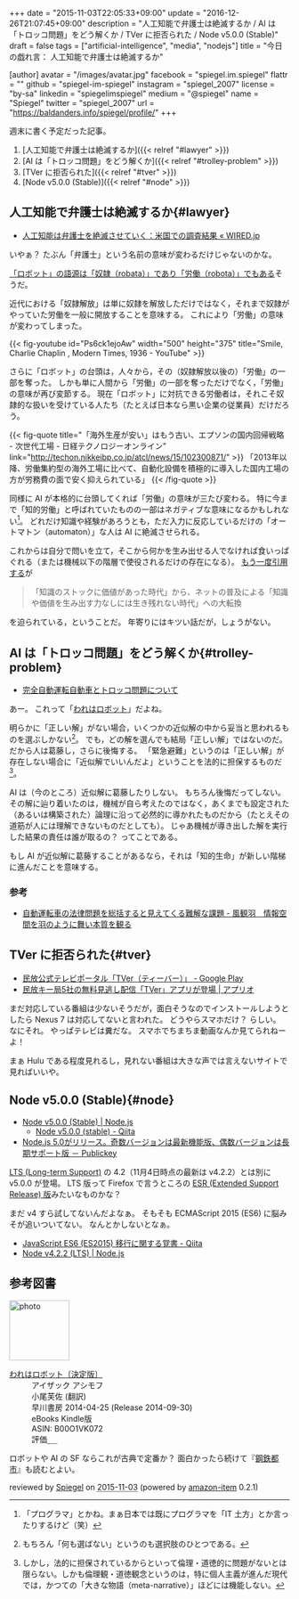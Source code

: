 +++
date = "2015-11-03T22:05:33+09:00"
update = "2016-12-26T21:07:45+09:00"
description = "人工知能で弁護士は絶滅するか / AI は「トロッコ問題」をどう解くか / TVer に拒否られた / Node v5.0.0 (Stable)"
draft = false
tags = ["artificial-intelligence", "media", "nodejs"]
title = "今日の戯れ言： 人工知能で弁護士は絶滅するか"

[author]
  avatar = "/images/avatar.jpg"
  facebook = "spiegel.im.spiegel"
  flattr = ""
  github = "spiegel-im-spiegel"
  instagram = "spiegel_2007"
  license = "by-sa"
  linkedin = "spiegelimspiegel"
  medium = "@spiegel"
  name = "Spiegel"
  twitter = "spiegel_2007"
  url = "https://baldanders.info/spiegel/profile/"
+++

週末に書く予定だった記事。

1. [人工知能で弁護士は絶滅するか]({{< relref "#lawyer" >}})
1. [AI は「トロッコ問題」をどう解くか]({{< relref "#trolley-problem" >}})
1. [TVer に拒否られた]({{< relref "#tver" >}})
1. [Node v5.0.0 (Stable)]({{< relref "#node" >}})

## 人工知能で弁護士は絶滅するか{#lawyer}

- [人工知能は弁護士を絶滅させていく：米国での調査結果 « WIRED.jp](http://wired.jp/2015/10/28/computers-replacing-lawyers/)

いやぁ？ たぶん「弁護士」という名前の意味が変わるだけじゃないのかな。

[「ロボット」の語源は「奴隷（robata）」であり「労働（robota）」でもある](https://wirelesswire.jp/2015/10/47216/)そうだ。

近代における「奴隷解放」は単に奴隷を解放しただけではなく，それまで奴隷がやっていた労働を一般に開放することを意味する。
これにより「労働」の意味が変わってしまった。

{{< fig-youtube id="Ps6ck1ejoAw" width="500" height="375" title="Smile, Charlie Chaplin , Modern Times, 1936 - YouTube" >}}

さらに「ロボット」の台頭は，人々から，その（奴隷解放以後の）「労働」の一部を奪った。
しかも単に人間から「労働」の一部を奪っただけでなく，「労働」の意味が再び変節する。
現在「ロボット」に対抗できる労働者は，それこそ奴隷的な扱いを受けている人たち（たとえば日本なら黒い企業の従業員）だけだろう。

{{< fig-quote title="「海外生産が安い」はもう古い、エプソンの国内回帰戦略 - 次世代工場 - 日経テクノロジーオンライン" link="http://techon.nikkeibp.co.jp/atcl/news/15/102300871/" >}}
「2013年以降、労働集約型の海外工場に比べて、自動化設備を積極的に導入した国内工場の方が労務費の面で安く抑えられている」
{{< /fig-quote >}}

同様に AI が本格的に台頭してくれば「労働」の意味が三たび変わる。
特に今まで「知的労働」と呼ばれていたものの一部はネガティブな意味になるかもしれない[^a]。
どれだけ知識や経験があろうとも，ただ入力に反応しているだけの「オートマトン（automaton）」な人は AI に絶滅させられる。

[^a]: 「プログラマ」とかね。まぁ日本では既にプログラマを「IT 土方」とか言ったりするけど（笑）

これからは自分で問いを立て，そこから何かを生み出せる人でなければ食いっぱぐれる（または機械以下の階層で使役されるだけの存在になる）。
[もう一度引用する](https://medium.com/@spiegel/-8fcccfb661 "続ける（続いてる）だけではダメ — Medium")が

> 「知識のストックに価値があった時代」から、ネットの普及による「知識や価値を生み出す力なしには生き残れない時代」への大転換

を迫られている，ということだ。
年寄りにはキツい話だが，しょうがない。

## AI は「トロッコ問題」をどう解くか{#trolley-problem}

- [完全自動運転自動車とトロッコ問題について](http://blogos.com/article/142284/)

あー。
これって「[われはロボット](https://www.amazon.co.jp/exec/obidos/ASIN/B00O1VK072/baldandersinf-22/)」だよね。

明らかに「正しい解」がない場合，いくつかの近似解の中から妥当と思われるものを選ぶしかない[^b]。
でも，どの解を選んでも結局「正しい解」ではないのだ。
だから人は葛藤し，さらに後悔する。
「緊急避難」というのは「正しい解」が存在しない場合に「近似解でいいんだよ」ということを法的に担保するものだ[^c]。

[^b]: もちろん「何も選ばない」というのも選択肢のひとつである。
[^c]: しかし，法的に担保されているからといって倫理・道徳的に問題がないとは限らない。しかも倫理観・道徳観念というのは，特に個人主義が進んだ現代では，かつての「大きな物語（meta-narrative）」ほどには機能しない。

AI は（今のところ）近似解に葛藤したりしない。
もちろん後悔だってしない。
その解に辿り着いたのは，機械が自ら考えたのではなく，あくまでも設定された（あるいは構築された）論理に沿って必然的に導かれたものだから（たとえその道筋が人には理解できないものだとしても）。
じゃあ機械が導き出した解を実行した結果の責任は誰が取るの？ ってことである。

もし AI が近似解に葛藤することがあるなら，それは「知的生命」が新しい階梯に進んだことを意味する。

### 参考

- [自動運転車の法律問題を総括すると見えてくる難解な課題 - 風観羽　情報空間を羽のように舞い本質を観る](http://d.hatena.ne.jp/ta26/20151104)

## TVer に拒否られた{#tver}

- [民放公式テレビポータル「TVer（ティーバー）」 - Google Play](https://play.google.com/store/apps/details?id=jp.hamitv.hamiand1)
- [民放キー局5社の無料見逃し配信「TVer」アプリが登場 | アプリオ](http://appllio.com/20151026-7241-tver-app)

まだ対応している番組は少ないそうだが，面白そうなのでインストールしようとしたら Nexus 7 は対応してないと言われた。
どうやらスマホだけ？ らしい。
なにそれ。
やっぱテレビは糞だな。
スマホでちまちま動画なんか見てられねーよ！

まぁ Hulu である程度見れるし，見れない番組は大きな声では言えないサイトで見ればいいや。

## Node v5.0.0 (Stable){#node}

- [Node v5.0.0 (Stable) | Node.js](https://nodejs.org/en/blog/release/v5.0.0/)
    - [Node v5.0.0 (stable) - Qiita](http://qiita.com/zakiko/items/f1e6db17e243667b8513)
- [Node.js 5.0がリリース。奇数バージョンは最新機能版、偶数バージョンは長期サポート版 － Publickey](http://www.publickey1.jp/blog/15/nodejs_50.html)

[LTS (Long-term Support)](https://github.com/nodejs/LTS/) の 4.2（11月4日時点の最新は v4.2.2）とは別に v5.0.0 が登場。
LTS 版って Firefox で言うところの [ESR (Extended Support Release) 版](http://www.mozilla.jp/business/downloads/)みたいなものかな？

まだ v4 すら試してないんだよなぁ。
そもそも ECMAScript 2015 (ES6) に脳みそが追いついてない。
なんとかしないとなぁ。

- [JavaScript ES6 (ES2015) 移行に関する覚書 - Qiita](http://qiita.com/LightSpeedC/items/9dd46c456e7bbdb1c857)
- [Node v4.2.2 (LTS) | Node.js](https://nodejs.org/en/blog/release/v4.2.2/)

## 参考図書

<div class="hreview">
  <div class="photo"><a class="item url" href="https://www.amazon.co.jp/%E3%82%8F%E3%82%8C%E3%81%AF%E3%83%AD%E3%83%9C%E3%83%83%E3%83%88%E3%80%94%E6%B1%BA%E5%AE%9A%E7%89%88%E3%80%95-%E3%82%A2%E3%82%A4%E3%82%B6%E3%83%83%E3%82%AF-%E3%82%A2%E3%82%B7%E3%83%A2%E3%83%95-ebook/dp/B00O1VK072?SubscriptionId=AKIAJYVUJ3DMTLAECTHA&tag=baldandersinf-22&linkCode=xm2&camp=2025&creative=165953&creativeASIN=B00O1VK072"><img src="https://images-fe.ssl-images-amazon.com/images/I/51UzGYXJ70L._SL160_.jpg" width="108" alt="photo"></a></div>
  <dl class="fn">
    <dt><a href="https://www.amazon.co.jp/%E3%82%8F%E3%82%8C%E3%81%AF%E3%83%AD%E3%83%9C%E3%83%83%E3%83%88%E3%80%94%E6%B1%BA%E5%AE%9A%E7%89%88%E3%80%95-%E3%82%A2%E3%82%A4%E3%82%B6%E3%83%83%E3%82%AF-%E3%82%A2%E3%82%B7%E3%83%A2%E3%83%95-ebook/dp/B00O1VK072?SubscriptionId=AKIAJYVUJ3DMTLAECTHA&tag=baldandersinf-22&linkCode=xm2&camp=2025&creative=165953&creativeASIN=B00O1VK072">われはロボット〔決定版〕</a></dt>
	<dd>アイザック アシモフ</dd>
	<dd>小尾芙佐 (翻訳)</dd>
    <dd>早川書房 2014-04-25 (Release 2014-09-30)</dd>
    <dd>eBooks Kindle版</dd>
    <dd>ASIN: B00O1VK072</dd>
    <dd>評価<abbr class="rating fa-sm" title="4">&nbsp;<i class="fas fa-star"></i>&nbsp;<i class="fas fa-star"></i>&nbsp;<i class="fas fa-star"></i>&nbsp;<i class="fas fa-star"></i>&nbsp;<i class="far fa-star"></i></abbr></dd>
  </dl>
  <p class="description">ロボットや AI の SF ならこれが古典で定番か？ 面白かったら続けて『<a href="https://www.amazon.co.jp/%E9%8B%BC%E9%89%84%E9%83%BD%E5%B8%82-%E3%82%A2%E3%82%A4%E3%82%B6%E3%83%83%E3%82%AF-%E3%82%A2%E3%82%B7%E3%83%A2%E3%83%95-ebook/dp/B00O2O7JFY?SubscriptionId=AKIAJYVUJ3DMTLAECTHA&tag=baldandersinf-22&linkCode=xm2&camp=2025&creative=165953&creativeASIN=B00O2O7JFY">鋼鉄都市</a>』も読むとよい。</p>
  <p class="powered-by" >reviewed by <a href='#maker' class='reviewer'>Spiegel</a> on <abbr class="dtreviewed" title="2015-11-03">2015-11-03</abbr> (powered by <a href="https://github.com/spiegel-im-spiegel/amazon-item" >amazon-item</a> 0.2.1)</p>
</div>
